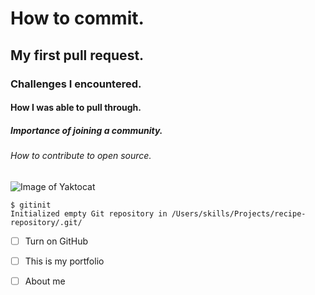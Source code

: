 # How to commit.
## My first pull request.
### Challenges I encountered.
#### How I was able to pull through.
##### Importance of joining a community.
###### How to contribute to open source.

![Image of Yaktocat](https://octodex.github.com/images/yaktocat.png)

```
$ gitinit
Initialized empty Git repository in /Users/skills/Projects/recipe-repository/.git/
```

-[ ] Turn on GitHub

-[ ] This is my portfolio

-[ ] About me
